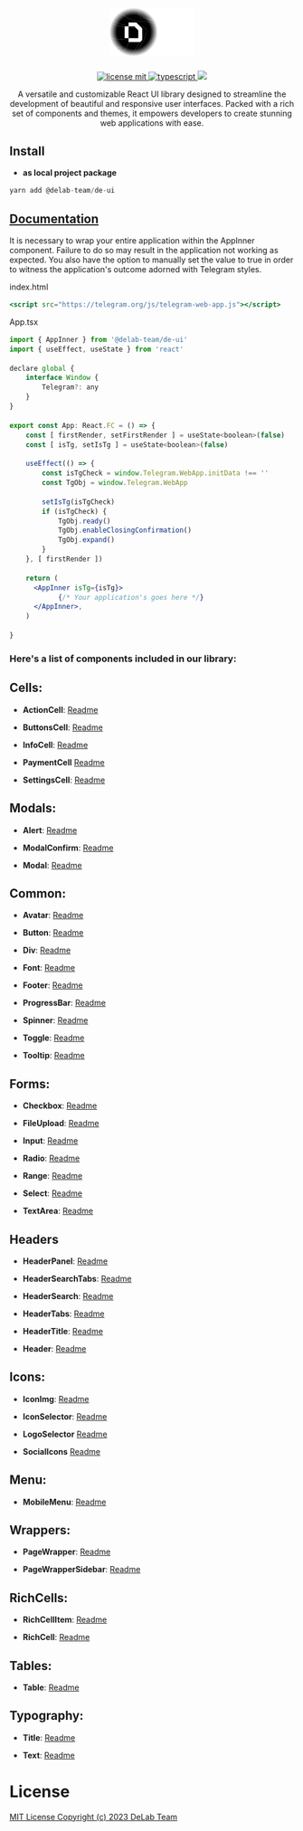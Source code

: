 <h1 align="center">
  <a href="https://github.com/delab-team">
      <img src="./logo.png" width="150" alt="DE-UI logo" />
  </a>
</h1>

<p align="center">
  <a href="LICENSE">
    <img src="https://camo.githubusercontent.com/75c3e724ce69f6c3d1e997e9066547e00cb9000aaf566eadc8a52ab76c7d07f8/68747470733a2f2f696d672e736869656c64732e696f2f6769746875622f6c6963656e73652f64656c61622d7465616d2f636f6e6e6563743f7374796c653d666f722d7468652d6261646765" alt="license mit" />
  </a>
  <a href="TYPESCRIPT">
    <img src="https://img.shields.io/badge/TypeScript-007ACC?style=for-the-badge&logo=typescript&logoColor=white" alt="typescript" />
  </a>
  <a href="NPM">
    <img src="https://img.shields.io/npm/v/@delab-team/de-ui" height="28px" />
  </a>
</p>

<p align="center">
  A versatile and customizable React UI library designed to streamline the development of beautiful and responsive user interfaces. Packed with a rich set of components and themes, it empowers developers to create stunning web applications with ease.
</p>

## Install

-   **as local project package**

```jsx
yarn add @delab-team/de-ui
```

## [Documentation](https://ui.delabteam.com/)

It is necessary to wrap your entire application within the AppInner component. Failure to do so may result in the application not working as expected. You also have the option to manually set the value to true in order to witness the application's outcome adorned with Telegram styles.

index.html

```jsx
<script src="https://telegram.org/js/telegram-web-app.js"></script>
```

App.tsx
```jsx
import { AppInner } from '@delab-team/de-ui' 
import { useEffect, useState } from 'react'

declare global {
    interface Window {
        Telegram?: any
    }
}

export const App: React.FC = () => {
    const [ firstRender, setFirstRender ] = useState<boolean>(false)
    const [ isTg, setIsTg ] = useState<boolean>(false)

    useEffect(() => {
        const isTgCheck = window.Telegram.WebApp.initData !== ''
        const TgObj = window.Telegram.WebApp

        setIsTg(isTgCheck)
        if (isTgCheck) {
            TgObj.ready()
            TgObj.enableClosingConfirmation()
            TgObj.expand()
        }
    }, [ firstRender ])

    return (
      <AppInner isTg={isTg}>
            {/* Your application's goes here */}
      </AppInner>,
    )

}
```

### **Here's a list of components included in our library:**

## Cells:

-   **ActionCell**: [Readme](https://github.com/delab-team/de-ui/blob/main/src/components/action-cell/Readme.md)

-   **ButtonsCell**: [Readme](https://github.com/delab-team/de-ui/blob/main/src/components/buttons-cell/Readme.md)

-   **InfoCell**: [Readme](https://github.com/delab-team/de-ui/blob/main/src/components/info-cell/Readme.md)

-   **PaymentCell** [Readme](https://github.com/delab-team/de-ui/blob/main/src/components/payment-cell/Readme.md)

-   **SettingsCell**: [Readme](https://github.com/delab-team/de-ui/blob/main/src/components/settings-cell/Readme.md)

## Modals:

-   **Alert**: [Readme](https://github.com/delab-team/de-ui/blob/main/src/components/alert/Readme.md)

-   **ModalConfirm**: [Readme](https://github.com/delab-team/de-ui/blob/main/src/components/modal-confirm/Readme.md)

-   **Modal**: [Readme](https://github.com/delab-team/de-ui/blob/main/src/components/modal/Readme.md)

## Common:

-   **Avatar**: [Readme](https://github.com/delab-team/de-ui/blob/main/src/components/avatar/Readme.md)

-   **Button**: [Readme](https://github.com/delab-team/de-ui/blob/main/src/components/button/Readme.md)

-   **Div**: [Readme](https://github.com/delab-team/de-ui/blob/main/src/components/div/Readme.md)

-   **Font**: [Readme](https://github.com/delab-team/de-ui/blob/main/src/components/font/Readme.md)

-   **Footer**: [Readme](https://github.com/delab-team/de-ui/blob/main/src/components/footer/Readme.md)

-   **ProgressBar**: [Readme](https://github.com/delab-team/de-ui/blob/main/src/components/progress-bar/Readme.md)

-   **Spinner**: [Readme](https://github.com/delab-team/de-ui/blob/main/src/components/spinner/Readme.md)

-   **Toggle**: [Readme](https://github.com/delab-team/de-ui/blob/main/src/components/toggle/Readme.md)

-   **Tooltip**: [Readme](https://github.com/delab-team/de-ui/blob/main/src/components/tooltip/Readme.md)

## Forms:

-   **Checkbox**: [Readme](https://github.com/delab-team/de-ui/blob/main/src/components/checkbox/Readme.md)

-   **FileUpload**: [Readme](https://github.com/delab-team/de-ui/blob/main/src/components/file-upload/Readme.md)

-   **Input**: [Readme](https://github.com/delab-team/de-ui/blob/main/src/components/input/Readme.md)

-   **Radio**: [Readme](https://github.com/delab-team/de-ui/blob/main/src/components/radio/Readme.md)

-   **Range**: [Readme](https://github.com/delab-team/de-ui/blob/main/src/components/range/Readme.md)

-   **Select**: [Readme](https://github.com/delab-team/de-ui/blob/main/src/components/select/Readme.md)

-   **TextArea**: [Readme](https://github.com/delab-team/de-ui/blob/main/src/components/textarea/Readme.md)

## Headers

-   **HeaderPanel**: [Readme](https://github.com/delab-team/de-ui/blob/main/src/components/header-panel/Readme.md)

-   **HeaderSearchTabs**: [Readme](https://github.com/delab-team/de-ui/blob/main/src/components/header-search-tabs/Readme.md)

-   **HeaderSearch**: [Readme](https://github.com/delab-team/de-ui/blob/main/src/components/header-search/Readme.md)

-   **HeaderTabs**: [Readme](https://github.com/delab-team/de-ui/blob/main/src/components/header-tabs/Readme.md)

-   **HeaderTitle**: [Readme](https://github.com/delab-team/de-ui/blob/main/src/components/header-title/Readme.md)

-   **Header**: [Readme](https://github.com/delab-team/de-ui/blob/main/src/components/header/Readme.md)

## Icons:

-   **IconImg**: [Readme](https://github.com/delab-team/de-ui/blob/main/src/components/icon-img/Readme.md)

-   **IconSelector**: [Readme](https://github.com/delab-team/de-ui/blob/main/src/components/icon-selector/Readme.md)

-   **LogoSelector** [Readme](https://github.com/delab-team/de-ui/blob/main/src/components/logo-selector/Readme.md)

-   **SocialIcons** [Readme](https://github.com/delab-team/de-ui/blob/main/src/components/social-icons/Readme.md)

## Menu:

-   **MobileMenu**: [Readme](https://github.com/delab-team/de-ui/blob/main/src/components/mobile-menu/Readme.md)

## Wrappers:

-   **PageWrapper**: [Readme](https://github.com/delab-team/de-ui/blob/main/src/components/page-wrapper/Readme.md)

-   **PageWrapperSidebar**: [Readme](https://github.com/delab-team/de-ui/blob/main/src/components/page-wrapper-sidebar/Readme.md)

## RichCells:

-   **RichCellItem**: [Readme](https://github.com/delab-team/de-ui/blob/main/src/components/rich-cell/Readme.md)

-   **RichCell**: [Readme](https://github.com/delab-team/de-ui/blob/main/src/components/rich-cell/Readme.md)

## Tables:

-   **Table**: [Readme](https://github.com/delab-team/de-ui/blob/main/src/components/table/Readme.md)

## Typography:

-   **Title**: [Readme](https://github.com/delab-team/de-ui/blob/main/src/components/title/Readme.md)

-   **Text**: [Readme](https://github.com/delab-team/de-ui/blob/main/src/components/text/Readme.md)

# License

[MIT License Copyright (c) 2023 DeLab Team](LICENSE)
